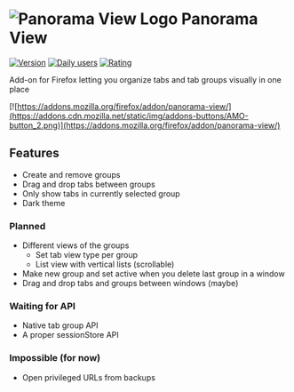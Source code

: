 # ![Panorama View Logo](https://github.com/photodiode/panorama-view/raw/master/src/icons/logo/logo-24.png) Panorama View

[![Version](https://img.shields.io/amo/v/panorama-view?label=version)](https://addons.mozilla.org/firefox/addon/panorama-view/)
[![Daily users](https://img.shields.io/amo/users/panorama-view)](https://addons.mozilla.org/firefox/addon/panorama-view/)
[![Rating](https://img.shields.io/amo/rating/panorama-view)](https://addons.mozilla.org/en-US/firefox/addon/panorama-view/reviews/)

Add-on for Firefox letting you organize tabs and tab groups visually in one place

[![https://addons.mozilla.org/firefox/addon/panorama-view/](https://addons.cdn.mozilla.net/static/img/addons-buttons/AMO-button_2.png)](https://addons.mozilla.org/firefox/addon/panorama-view/)


## Features
- Create and remove groups
- Drag and drop tabs between groups
- Only show tabs in currently selected group
- Dark theme


### Planned
- Different views of the groups
  - Set tab view type per group
  - List view with vertical lists (scrollable)
- Make new group and set active when you delete last group in a window
- Drag and drop tabs and groups between windows (maybe)


### Waiting for API
- Native tab group API
- A proper sessionStore API


### Impossible (for now)
- Open privileged URLs from backups


